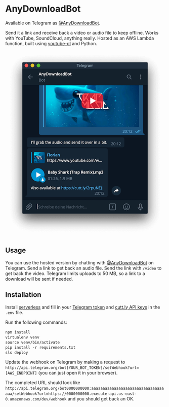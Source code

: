 # AnyDownloadBot

Available on Telegram as [@AnyDownloadBot](http://t.me/AnyDownloadBot).

Send it a link and receive back a video or audio file to keep offline. Works with YouTube, SoundCloud, anything really. Hosted as an AWS Lambda function, built using [youtube-dl](https://github.com/ytdl-org/youtube-dl) and Python.

![Sample chat log](sample.png?raw=true)

## Usage

You can use the hosted version by chatting with [@AnyDownloadBot](http://t.me/AnyDownloadBot) on Telegram. Send a link to get back an audio file. Send the link with `/video` to get back the video. Telegram limits uploads to 50 MB, so a link to a download will be sent if needed.

## Installation

Install [serverless](https://serverless.com) and fill in your [Telegram token](https://core.telegram.org/bots#6-botfather) and [cutt.ly API keys](https://cutt.ly/cuttly-api) in the `.env` file.

Run the following commands:

```
npm install
virtualenv venv
source venv/bin/activate
pip install -r requirements.txt
sls deploy
```

Update the webhook on Telegram by making a request to `http://api.telegram.org/bot[YOUR_BOT_TOKEN]/setWebhook?url=[AWS_ENDPOINT]` (you can just open it in your browser).

The completed URL should look like `http://api.telegram.org/bot0000000000:aaaaaaaaaaaaaaaaaaaaaaaaaaaaaaaaaaa/setWebhook?url=https://0000000000.execute-api.us-east-0.amazonaws.com/dev/webhook` and you should get back an OK.
